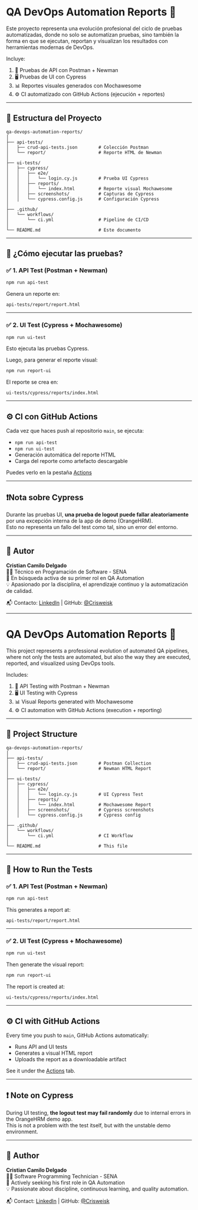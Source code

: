 # QA DevOps Automation Reports 🚀

Este proyecto representa una evolución profesional del ciclo de pruebas automatizadas, donde no solo se automatizan pruebas, sino también la forma en que se ejecutan, reportan y visualizan los resultados con herramientas modernas de DevOps.

Incluye:

1. 🧪 Pruebas de API con Postman + Newman  
2. 🖥️ Pruebas de UI con Cypress  
3. 📊 Reportes visuales generados con Mochawesome  
4. ⚙️ CI automatizado con GitHub Actions (ejecución + reportes)  

---

## 📁 Estructura del Proyecto

```
qa-devops-automation-reports/
│
├── api-tests/
│   ├── crud-api-tests.json        # Colección Postman
│   └── report/                    # Reporte HTML de Newman
│
├── ui-tests/
│   ├── cypress/
│   │   ├── e2e/
│   │   │   └── login.cy.js        # Prueba UI Cypress
│   │   ├── reports/
│   │   │   └── index.html         # Reporte visual Mochawesome
│   │   ├── screenshots/           # Capturas de Cypress
│   │   └── cypress.config.js      # Configuración Cypress
│
├── .github/
│   └── workflows/
│       └── ci.yml                 # Pipeline de CI/CD
│
└── README.md                      # Este documento
```

---

## 🚀 ¿Cómo ejecutar las pruebas?

### ✅ 1. API Test (Postman + Newman)

```bash
npm run api-test
```

Genera un reporte en:

```
api-tests/report/report.html
```

---

### ✅ 2. UI Test (Cypress + Mochawesome)

```bash
npm run ui-test
```

Esto ejecuta las pruebas Cypress.

Luego, para generar el reporte visual:

```bash
npm run report-ui
```

El reporte se crea en:

```
ui-tests/cypress/reports/index.html
```

---

## ⚙️ CI con GitHub Actions

Cada vez que haces push al repositorio `main`, se ejecuta:

- `npm run api-test`
- `npm run ui-test`
- Generación automática del reporte HTML
- Carga del reporte como artefacto descargable

Puedes verlo en la pestaña [Actions](https://github.com/tu-usuario/qa-devops-automation-reports/actions)

---

## ❗Nota sobre Cypress

Durante las pruebas UI, **una prueba de logout puede fallar aleatoriamente** por una excepción interna de la app de demo (OrangeHRM).  
Esto no representa un fallo del test como tal, sino un error del entorno.

---

## 👤 Autor

**Cristian Camilo Delgado**  
👨‍💻 Técnico en Programación de Software - SENA  
🚀 En búsqueda activa de su primer rol en QA Automation  
💡 Apasionado por la disciplina, el aprendizaje continuo y la automatización de calidad.

📬 Contacto: [LinkedIn](https://www.linkedin.com/in/cristian-delgado-6bb653233/) | GitHub: [@Crisweisk](https://github.com/Crisweisk)

---

# QA DevOps Automation Reports 🚀

This project represents a professional evolution of automated QA pipelines, where not only the tests are automated, but also the way they are executed, reported, and visualized using DevOps tools.

Includes:

1. 🧪 API Testing with Postman + Newman  
2. 🖥️ UI Testing with Cypress  
3. 📊 Visual Reports generated with Mochawesome  
4. ⚙️ CI automation with GitHub Actions (execution + reporting)  

---

## 📁 Project Structure

```
qa-devops-automation-reports/
│
├── api-tests/
│   ├── crud-api-tests.json        # Postman Collection
│   └── report/                    # Newman HTML Report
│
├── ui-tests/
│   ├── cypress/
│   │   ├── e2e/
│   │   │   └── login.cy.js        # UI Cypress Test
│   │   ├── reports/
│   │   │   └── index.html         # Mochawesome Report
│   │   ├── screenshots/           # Cypress screenshots
│   │   └── cypress.config.js      # Cypress config
│
├── .github/
│   └── workflows/
│       └── ci.yml                 # CI Workflow
│
└── README.md                      # This file
```

---

## 🚀 How to Run the Tests

### ✅ 1. API Test (Postman + Newman)

```bash
npm run api-test
```

This generates a report at:

```
api-tests/report/report.html
```

---

### ✅ 2. UI Test (Cypress + Mochawesome)

```bash
npm run ui-test
```

Then generate the visual report:

```bash
npm run report-ui
```

The report is created at:

```
ui-tests/cypress/reports/index.html
```

---

## ⚙️ CI with GitHub Actions

Every time you push to `main`, GitHub Actions automatically:

- Runs API and UI tests
- Generates a visual HTML report
- Uploads the report as a downloadable artifact

See it under the [Actions](https://github.com/Crisweisk/qa-devops-automation-reports/actions) tab.

---

## ❗ Note on Cypress

During UI testing, **the logout test may fail randomly** due to internal errors in the OrangeHRM demo app.  
This is not a problem with the test itself, but with the unstable demo environment.

---

## 👤 Author

**Cristian Camilo Delgado**  
👨‍💻 Software Programming Technician - SENA  
🚀 Actively seeking his first role in QA Automation  
💡 Passionate about discipline, continuous learning, and quality automation.

📬 Contact: [LinkedIn](https://www.linkedin.com/in/your-profile/) | GitHub: [@Crisweisk](https://github.com/Crisweisk)
